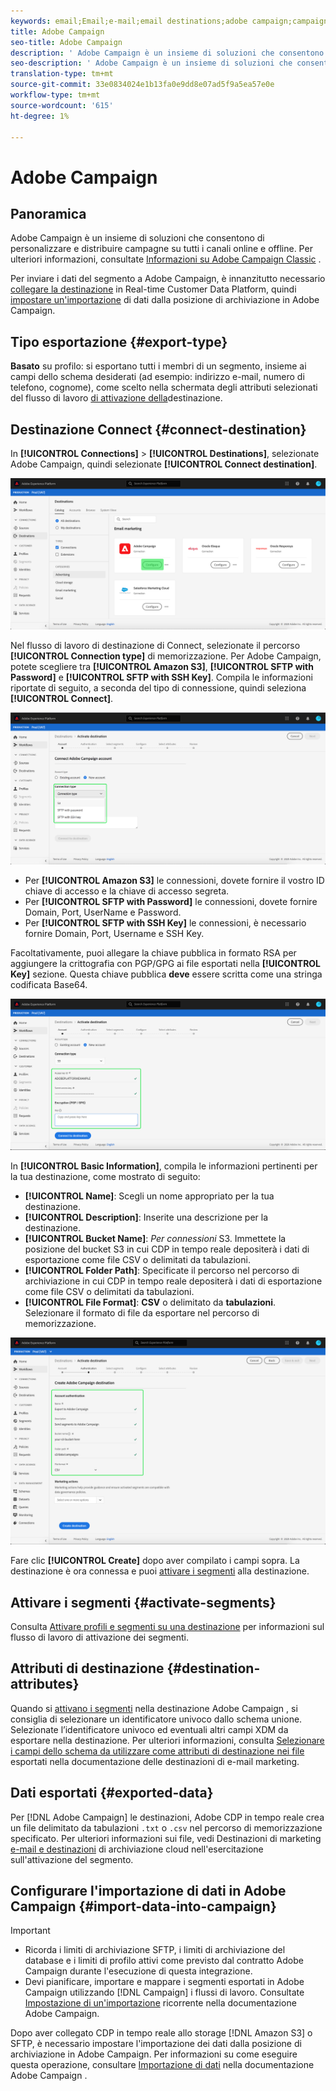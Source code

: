 ```yaml
---
keywords: email;Email;e-mail;email destinations;adobe campaign;campaign
title: Adobe Campaign
seo-title: Adobe Campaign
description: ' Adobe Campaign è un insieme di soluzioni che consentono di personalizzare e distribuire campagne su tutti i canali online e offline.'
seo-description: ' Adobe Campaign è un insieme di soluzioni che consentono di personalizzare e distribuire campagne su tutti i canali online e offline.'
translation-type: tm+mt
source-git-commit: 33e0834024e1b13fa0e9dd8e07ad5f9a5ea57e0e
workflow-type: tm+mt
source-wordcount: '615'
ht-degree: 1%

---
```



# Adobe Campaign

## Panoramica

 Adobe Campaign è un insieme di soluzioni che consentono di personalizzare e distribuire campagne su tutti i canali online e offline. Per ulteriori informazioni, consultate [Informazioni su Adobe Campaign Classic](https://docs.adobe.com/content/help/en/campaign-classic/using/getting-started/starting-with-adobe-campaign/about-adobe-campaign-classic.html) .

Per inviare i dati del segmento a  Adobe Campaign, è innanzitutto necessario [collegare la destinazione](#connect-destination) in Real-time Customer Data Platform, quindi [impostare un&#39;importazione](#import-data-into-campaign) di dati dalla posizione di archiviazione in  Adobe Campaign.

## Tipo esportazione {#export-type}

**Basato** su profilo: si esportano tutti i membri di un segmento, insieme ai campi dello schema desiderati (ad esempio: indirizzo e-mail, numero di telefono, cognome), come scelto nella schermata degli attributi selezionati del flusso di lavoro [di attivazione della](./activate-destinations.md#select-attributes)destinazione.

## Destinazione Connect {#connect-destination}

In **[!UICONTROL Connections]** > **[!UICONTROL Destinations]**, selezionate  Adobe Campaign, quindi selezionate **[!UICONTROL Connect destination]**.

![Connetti ad adobe campaign](./assets/adobe-campaign/catalog.png)

Nel flusso di lavoro di destinazione di Connect, selezionate il percorso **[!UICONTROL Connection type]** di memorizzazione. Per  Adobe Campaign, potete scegliere tra **[!UICONTROL Amazon S3]**, **[!UICONTROL SFTP with Password]** e **[!UICONTROL SFTP with SSH Key]**. Compila le informazioni riportate di seguito, a seconda del tipo di connessione, quindi seleziona **[!UICONTROL Connect]**.

![Configurazione guidata campagna](./assets/adobe-campaign/connection-type.png)

- Per **[!UICONTROL Amazon S3]** le connessioni, dovete fornire il vostro ID chiave di accesso e la chiave di accesso segreta.
- Per **[!UICONTROL SFTP with Password]** le connessioni, dovete fornire Domain, Port, UserName e Password.
- Per **[!UICONTROL SFTP with SSH Key]** le connessioni, è necessario fornire Domain, Port, Username e SSH Key.

Facoltativamente, puoi allegare la chiave pubblica in formato RSA per aggiungere la crittografia con PGP/GPG ai file esportati nella **[!UICONTROL Key]** sezione. Questa chiave pubblica **deve** essere scritta come una stringa codificata Base64.

![Compila le informazioni sulla campagna](./assets/adobe-campaign/account-info.png)

In **[!UICONTROL Basic Information]**, compila le informazioni pertinenti per la tua destinazione, come mostrato di seguito:
- **[!UICONTROL Name]**: Scegli un nome appropriato per la tua destinazione.
- **[!UICONTROL Description]**: Inserite una descrizione per la destinazione.
- **[!UICONTROL Bucket Name]**: *Per connessioni* S3. Immettete la posizione del bucket S3 in cui CDP in tempo reale depositerà i dati di esportazione come file CSV o delimitati da tabulazioni.
- **[!UICONTROL Folder Path]**: Specificate il percorso nel percorso di archiviazione in cui CDP in tempo reale depositerà i dati di esportazione come file CSV o delimitati da tabulazioni.
- **[!UICONTROL File Format]**: **CSV** o delimitato da **tabulazioni**. Selezionare il formato di file da esportare nel percorso di memorizzazione.

![Informazioni di base sulla campagna](./assets/adobe-campaign/basic-information.png)

Fare clic **[!UICONTROL Create]** dopo aver compilato i campi sopra. La destinazione è ora connessa e puoi [attivare i segmenti](./activate-destinations.md) alla destinazione.

## Attivare i segmenti {#activate-segments}

Consulta [Attivare profili e segmenti su una destinazione](./activate-destinations.md) per informazioni sul flusso di lavoro di attivazione dei segmenti.

## Attributi di destinazione {#destination-attributes}

Quando si [attivano i segmenti](./activate-destinations.md) nella destinazione Adobe Campaign , si consiglia di selezionare un identificatore univoco dallo schema [](../../profile/home.md#profile-fragments-and-union-schemas)unione. Selezionate l’identificatore univoco ed eventuali altri campi XDM da esportare nella destinazione. Per ulteriori informazioni, consulta [Selezionare i campi dello schema da utilizzare come attributi di destinazione nei file](./email-marketing-destinations.md#destination-attributes) esportati nella documentazione delle destinazioni di e-mail marketing.

## Dati esportati {#exported-data}

Per [!DNL Adobe Campaign] le destinazioni,  Adobe CDP in tempo reale crea un file delimitato da tabulazioni `.txt` o `.csv` nel percorso di memorizzazione specificato. Per ulteriori informazioni sui file, vedi Destinazioni di marketing [e-mail e destinazioni](./activate-destinations.md#esp-and-cloud-storage) di archiviazione cloud nell&#39;esercitazione sull&#39;attivazione del segmento.

<!--

Expect a new file to be created in your storage location every day. The file format is:

`Adobe_Campaign_segment<segmentID>_<timestamp-yyyymmddhhmmss>.csv`

```
Adobe_Campaign_segment12341e18-abcd-49c2-836d-123c88e76c39_20200408061804.csv
Adobe_Campaign_segment12341e18-abcd-49c2-836d-123c88e76c39_20200409052200.csv
Adobe_Campaign_segment12341e18-abcd-49c2-836d-123c88e76c39_20200410061130.csv
```

The presence of these files in your storage location is confirmation of successful activation. To understand how the exported files are structured, you can [download a sample .csv file](./assets/sample_export_file_segment12341e18-abcd-49c2-836d-123c88e76c39_20200408061804.csv). This sample file includes the profile attributes `person.firstname`, `person.lastname`, `person.gender`, `person.birthyear`, and `personalEmail.address`.

-->

## Configurare l&#39;importazione di dati in  Adobe Campaign {#import-data-into-campaign}

>[!IMPORTANT]
>
>- Ricorda i limiti di archiviazione SFTP, i limiti di archiviazione del database e i limiti di profilo attivi come previsto dal contratto Adobe Campaign  durante l&#39;esecuzione di questa integrazione.
>- Devi pianificare, importare e mappare i segmenti esportati in  Adobe Campaign utilizzando [!DNL Campaign] i flussi di lavoro. Consultate [Impostazione di un&#39;importazione](https://docs.adobe.com/content/help/en/campaign-classic/using/automating-with-workflows/general-operation/importing-data.html#setting-up-a-recurring-import) ricorrente nella documentazione  Adobe Campaign.


Dopo aver collegato CDP in tempo reale allo storage [!DNL Amazon S3] o SFTP, è necessario impostare l&#39;importazione dei dati dalla posizione di archiviazione in  Adobe Campaign. Per informazioni su come eseguire questa operazione, consultare [Importazione di dati](https://docs.adobe.com/content/help/en/campaign-classic/using/automating-with-workflows/general-operation/importing-data.html) nella documentazione Adobe Campaign .
